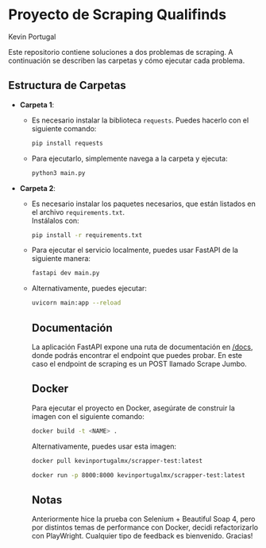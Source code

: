 # Proyecto de Scraping Qualifinds

Kevin Portugal

Este repositorio contiene soluciones a dos problemas de scraping. A continuación se describen las carpetas y cómo ejecutar cada problema.

## Estructura de Carpetas

- **Carpeta 1**:
  - Es necesario instalar la biblioteca `requests`. Puedes hacerlo con el siguiente comando:
    ```bash
    pip install requests
    ```
  - Para ejecutarlo, simplemente navega a la carpeta y ejecuta:
    ```bash
    python3 main.py
    ```
- **Carpeta 2**:

  - Es necesario instalar los paquetes necesarios, que están listados en el archivo `requirements.txt`.  
    Instálalos con:
    ```bash
    pip install -r requirements.txt
    ```
  - Para ejecutar el servicio localmente, puedes usar FastAPI de la siguiente manera:
    ```bash
    fastapi dev main.py
    ```
  - Alternativamente, puedes ejecutar:

    ```bash
    uvicorn main:app --reload
    ```

    ## Documentación

    La aplicación FastAPI expone una ruta de documentación en [/docs](http://127.0.0.1:8000/docs), donde podrás encontrar el endpoint que puedes probar.
    En este caso el endpoint de scraping es un POST llamado Scrape Jumbo.

    ## Docker

    Para ejecutar el proyecto en Docker, asegúrate de construir la imagen con el siguiente comando:

    ```bash
    docker build -t <NAME> .
    ```
    
    Alternativamente, puedes usar esta imagen:

    ```bash
    docker pull kevinportugalmx/scrapper-test:latest
    ```

    ```bash
    docker run -p 8000:8000 kevinportugalmx/scrapper-test:latest
    ```

    ## Notas 

    Anteriormente hice la prueba con Selenium + Beautiful Soap 4, pero por distintos temas de performance con Docker, decidi refactorizarlo 
    con PlayWright.
    Cualquier tipo de feedback es bienvenido. Gracias!
